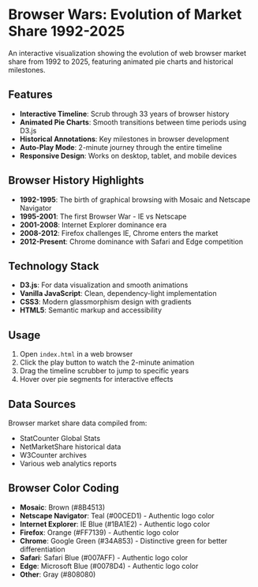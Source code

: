 # Browser Wars: Evolution of Market Share 1992-2025

An interactive visualization showing the evolution of web browser market share from 1992 to 2025, featuring animated pie charts and historical milestones.

## Features

- **Interactive Timeline**: Scrub through 33 years of browser history
- **Animated Pie Charts**: Smooth transitions between time periods using D3.js
- **Historical Annotations**: Key milestones in browser development
- **Auto-Play Mode**: 2-minute journey through the entire timeline
- **Responsive Design**: Works on desktop, tablet, and mobile devices

## Browser History Highlights

- **1992-1995**: The birth of graphical browsing with Mosaic and Netscape Navigator
- **1995-2001**: The first Browser War - IE vs Netscape
- **2001-2008**: Internet Explorer dominance era
- **2008-2012**: Firefox challenges IE, Chrome enters the market
- **2012-Present**: Chrome dominance with Safari and Edge competition

## Technology Stack

- **D3.js**: For data visualization and smooth animations
- **Vanilla JavaScript**: Clean, dependency-light implementation
- **CSS3**: Modern glassmorphism design with gradients
- **HTML5**: Semantic markup and accessibility

## Usage

1. Open `index.html` in a web browser
2. Click the play button to watch the 2-minute animation
3. Drag the timeline scrubber to jump to specific years
4. Hover over pie segments for interactive effects

## Data Sources

Browser market share data compiled from:
- StatCounter Global Stats
- NetMarketShare historical data
- W3Counter archives
- Various web analytics reports

## Browser Color Coding

- **Mosaic**: Brown (#8B4513)
- **Netscape Navigator**: Teal (#00CED1) - Authentic logo color
- **Internet Explorer**: IE Blue (#1BA1E2) - Authentic logo color
- **Firefox**: Orange (#FF7139) - Authentic logo color
- **Chrome**: Google Green (#34A853) - Distinctive green for better differentiation
- **Safari**: Safari Blue (#007AFF) - Authentic logo color
- **Edge**: Microsoft Blue (#0078D4) - Authentic logo color
- **Other**: Gray (#808080)